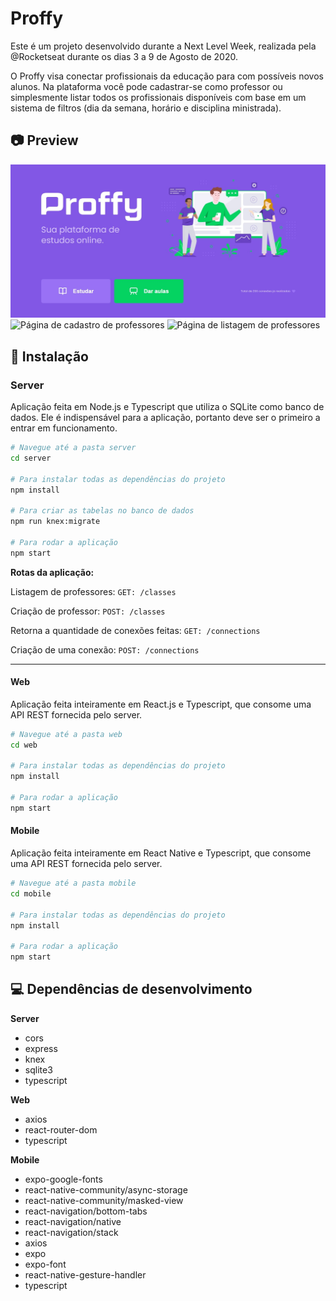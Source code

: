 # Proffy
Este é um projeto desenvolvido durante a Next Level Week, realizada pela @Rocketseat durante os dias 3 a 9 de Agosto de 2020.

O Proffy visa conectar profissionais da educação para com possíveis novos alunos. Na plataforma você pode cadastrar-se como professor ou simplesmente listar todos os profissionais disponíveis com base em um sistema de filtros (dia da semana, horário e disciplina ministrada).

##  :camera: Preview

![Página inicial da aplicação](./preview/main.jpg)
![Página de cadastro de professores](./preview/form.png)
![Página de listagem de professores](./preview/search.png)

## :hammer: Instalação

### Server
Aplicação feita em Node.js e Typescript que utiliza o SQLite como banco de dados.
Ele é indispensável para a aplicação, portanto deve ser o primeiro a entrar em funcionamento.

```bash
# Navegue até a pasta server
cd server

# Para instalar todas as dependências do projeto
npm install

# Para criar as tabelas no banco de dados
npm run knex:migrate

# Para rodar a aplicação
npm start
```

**Rotas da aplicação:**

Listagem de professores:  `GET: /classes`

Criação de professor: `POST: /classes`

Retorna a quantidade de conexões feitas: `GET: /connections`

Criação de uma conexão: `POST: /connections`

------------

#### Web
Aplicação feita inteiramente em React.js e Typescript, que consome uma API REST fornecida pelo server.

```bash
# Navegue até a pasta web
cd web

# Para instalar todas as dependências do projeto
npm install

# Para rodar a aplicação
npm start
```

#### Mobile
Aplicação feita inteiramente em React Native e Typescript, que consome uma API REST fornecida pelo server.

```bash
# Navegue até a pasta mobile
cd mobile

# Para instalar todas as dependências do projeto
npm install

# Para rodar a aplicação
npm start
```

## :computer: Dependências de desenvolvimento

**Server**
- cors
- express
- knex
- sqlite3
- typescript

**Web**
- axios
- react-router-dom
- typescript

**Mobile**
- expo-google-fonts
- react-native-community/async-storage
- react-native-community/masked-view
- react-navigation/bottom-tabs
- react-navigation/native
- react-navigation/stack
- axios
- expo
- expo-font
- react-native-gesture-handler
- typescript








